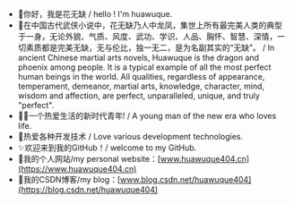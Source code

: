 - 👏你好，我是花无缺 / hello ! I'm huawuque.
- 🌸在中国古代武侠小说中，花无缺乃人中龙凤，集世上所有最完美人类的典型于一身，无论外貌、气质、风度、武功、学识、人品、胸怀、智慧、深情，一切素质都是完美无缺，无与伦比，独一无二，是为名副其实的“无缺”。 / In ancient Chinese martial arts novels, Huawuque is the dragon and phoenix among people. It is a typical example of all the most perfect human beings in the world. All qualities, regardless of appearance, temperament, demeanor, martial arts, knowledge, character, mind, wisdom and affection, are perfect, unparalleled, unique, and truly "perfect".
- 👨‍💻一个热爱生活的新时代青年! / A young man of the new era who loves life.
- 💖热爱各种开发技术 / Love various development technologies.
- ✨欢迎来到我的GitHub！/ welcome to my GitHub.
- 🥇我的个人网站/my personal website：[www.huawuque404.cn](https://www.huawuque404.cn)
- 🥇我的CSDN博客/my blog：[www.blog.csdn.net/huawuque404](https://blog.csdn.net/huawuque404)

<!---
huawuque404/huawuque404 is a ✨ special ✨ repository because its `README.md` (this file) appears on your GitHub profile.
You can click the Preview link to take a look at your changes.
--->
